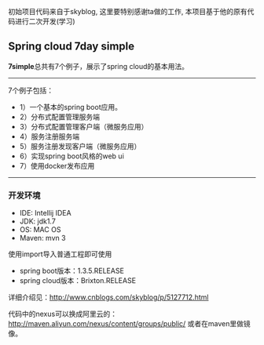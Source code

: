 初始项目代码来自于skyblog, 这里要特别感谢ta做的工作, 本项目基于他的原有代码进行二次开发(学习)

## Spring cloud 7day simple

**7simple**总共有7个例子，展示了spring cloud的基本用法。

-------------------
7个例子包括：
* 1）一个基本的spring boot应用。
* 2）分布式配置管理服务端
* 3）分布式配置管理客户端（微服务应用）
* 4）服务注册服务端
* 5）服务注册发现客户端（微服务应用）
* 6）实现spring boot风格的web ui
* 7）使用docker发布应用

-------------------
### 开发环境
* IDE: Intellij IDEA
* JDK: jdk1.7
* OS:  MAC OS
* Maven: mvn 3

使用import导入普通工程即可使用

* spring boot版本：1.3.5.RELEASE
* spring cloud版本：Brixton.RELEASE

详细介绍见：http://www.cnblogs.com/skyblog/p/5127712.html

代码中的nexus可以换成阿里云的：
http://maven.aliyun.com/nexus/content/groups/public/
或者在maven里做镜像。